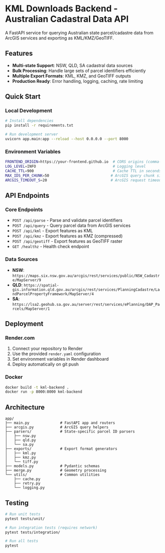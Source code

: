 # KML Downloads Backend - Australian Cadastral Data API

A FastAPI service for querying Australian state parcel/cadastre data from ArcGIS services and exporting as KML/KMZ/GeoTIFF.

## Features

- **Multi-state Support**: NSW, QLD, SA cadastral data sources
- **Bulk Processing**: Handle large sets of parcel identifiers efficiently
- **Multiple Export Formats**: KML, KMZ, and GeoTIFF outputs
- **Production Ready**: Error handling, logging, caching, rate limiting

## Quick Start

### Local Development

```bash
# Install dependencies
pip install -r requirements.txt

# Run development server
uvicorn app.main:app --reload --host 0.0.0.0 --port 8000
```

### Environment Variables

```bash
FRONTEND_ORIGIN=https://your-frontend.github.io  # CORS origins (comma-separated)
LOG_LEVEL=INFO                                   # Logging level
CACHE_TTL=900                                    # Cache TTL in seconds
MAX_IDS_PER_CHUNK=50                            # ArcGIS query chunk size
ARCGIS_TIMEOUT_S=20                             # ArcGIS request timeout
```

## API Endpoints

### Core Endpoints

- `POST /api/parse` - Parse and validate parcel identifiers
- `POST /api/query` - Query parcel data from ArcGIS services
- `POST /api/kml` - Export features as KML
- `POST /api/kmz` - Export features as KMZ (compressed)
- `POST /api/geotiff` - Export features as GeoTIFF raster
- `GET /healthz` - Health check endpoint

### Data Sources

- **NSW**: `https://maps.six.nsw.gov.au/arcgis/rest/services/public/NSW_Cadastre/MapServer/9`
- **QLD**: `https://spatial-gis.information.qld.gov.au/arcgis/rest/services/PlanningCadastre/LandParcelPropertyFramework/MapServer/4`
- **SA**: `https://lsa2.geohub.sa.gov.au/server/rest/services/ePlanning/DAP_Parcels/MapServer/1`

## Deployment

### Render.com

1. Connect your repository to Render
2. Use the provided `render.yaml` configuration
3. Set environment variables in Render dashboard
4. Deploy automatically on git push

### Docker

```bash
docker build -t kml-backend .
docker run -p 8000:8000 kml-backend
```

## Architecture

```
app/
├── main.py              # FastAPI app and routers
├── arcgis.py            # ArcGIS query helpers
├── parsers/             # State-specific parcel ID parsers
│   ├── nsw.py
│   ├── qld.py
│   └── sa.py
├── exports/             # Export format generators
│   ├── kml.py
│   ├── kmz.py
│   └── tiff.py
├── models.py            # Pydantic schemas
├── merge.py             # Geometry processing
└── utils/               # Common utilities
    ├── cache.py
    ├── retry.py
    └── logging.py
```

## Testing

```bash
# Run unit tests
pytest tests/unit/

# Run integration tests (requires network)
pytest tests/integration/

# Run all tests
pytest
```